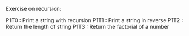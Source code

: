Exercise on recursion:

P1T0 : Print a string with recursion
P1T1 : Print a string in reverse
P1T2 : Return the length of string
P1T3 : Return the factorial of a number